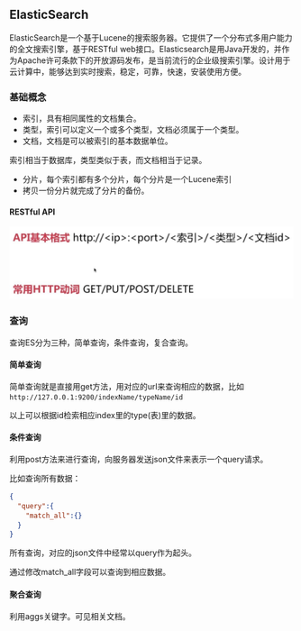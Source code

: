 ## ElasticSearch
ElasticSearch是一个基于Lucene的搜索服务器。它提供了一个分布式多用户能力的全文搜索引擎，基于RESTful web接口。Elasticsearch是用Java开发的，并作为Apache许可条款下的开放源码发布，是当前流行的企业级搜索引擎。设计用于云计算中，能够达到实时搜索，稳定，可靠，快速，安装使用方便。

### 基础概念

 - 索引，具有相同属性的文档集合。
 - 类型，索引可以定义一个或多个类型，文档必须属于一个类型。
 - 文档，文档是可以被索引的基本数据单位。

索引相当于数据库，类型类似于表，而文档相当于记录。

 - 分片，每个索引都有多个分片，每个分片是一个Lucene索引
 - 拷贝一份分片就完成了分片的备份。

#### RESTful API

![](image/es0.jpg)

### 查询
查询ES分为三种，简单查询，条件查询，复合查询。


#### 简单查询
简单查询就是直接用get方法，用对应的url来查询相应的数据，比如`http://127.0.0.1:9200/indexName/typeName/id`

以上可以根据id检索相应index里的type(表)里的数据。

#### 条件查询
利用post方法来进行查询，向服务器发送json文件来表示一个query请求。

比如查询所有数据：

``` json
{
  "query":{
    "match_all":{}
  }
}

```

所有查询，对应的json文件中经常以query作为起头。

通过修改match_all字段可以查询到相应数据。

#### 聚合查询
利用aggs关键字。可见相关文档。
